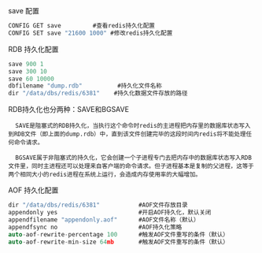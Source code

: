 save 配置
```c
CONFIG GET save         #查看redis持久化配置
CONFIG SET save "21600 1000" #修改redis持久化配置
```
RDB 持久化配置
```c
save 900 1
save 300 10
save 60 10000
dbfilename "dump.rdb"          #持久化文件名称
dir "/data/dbs/redis/6381"    #持久化数据文件存放的路径
```
RDB持久化也分两种：SAVE和BGSAVE

      SAVE是阻塞式的RDB持久化，当执行这个命令时redis的主进程把内存里的数据库状态写入到RDB文件（即上面的dump.rdb）中，直到该文件创建完毕的这段时间内redis将不能处理任何命令请求。

      BGSAVE属于非阻塞式的持久化，它会创建一个子进程专门去把内存中的数据库状态写入RDB文件里，同时主进程还可以处理来自客户端的命令请求。但子进程基本是复制的父进程，这等于两个相同大小的redis进程在系统上运行，会造成内存使用率的大幅增加。
AOF 持久化配置
```c
dir "/data/dbs/redis/6381"           #AOF文件存放目录
appendonly yes                       #开启AOF持久化，默认关闭
appendfilename "appendonly.aof"      #AOF文件名称（默认）
appendfsync no                       #AOF持久化策略
auto-aof-rewrite-percentage 100      #触发AOF文件重写的条件（默认）
auto-aof-rewrite-min-size 64mb       #触发AOF文件重写的条件（默认）
```